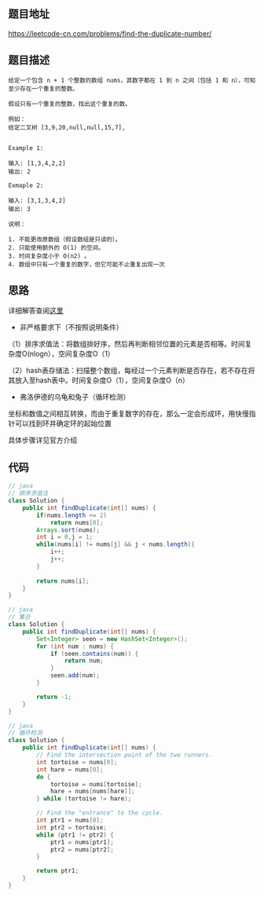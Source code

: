 ## 题目地址
https://leetcode-cn.com/problems/find-the-duplicate-number/

## 题目描述
```
给定一个包含 n + 1 个整数的数组 nums，其数字都在 1 到 n 之间（包括 1 和 n），可知至少存在一个重复的整数。

假设只有一个重复的整数，找出这个重复的数。

例如：
给定二叉树 [3,9,20,null,null,15,7],


Example 1:

输入: [1,3,4,2,2]
输出: 2

Exmaple 2:

输入: [3,1,3,4,2]
输出: 3

说明：

1. 不能更改原数组（假设数组是只读的）。
2. 只能使用额外的 O(1) 的空间。
3. 时间复杂度小于 O(n2) 。
4. 数组中只有一个重复的数字，但它可能不止重复出现一次
```

## 思路

详细解答查阅[这里](https://leetcode-cn.com/problems/find-the-duplicate-number/solution/xun-zhao-zhong-fu-shu-by-leetcode/)

- 非严格要求下（不按照说明条件）

（1）排序求值法：将数组排好序，然后再判断相邻位置的元素是否相等。时间复杂度O(nlogn），空间复杂度O（1）

（2）hash表存储法：扫描整个数组，每经过一个元素判断是否存在，若不存在将其放入至hash表中。时间复杂度O（1），空间复杂度O（n）

- 弗洛伊德的乌龟和兔子（循环检测）

坐标和数值之间相互转换，而由于重复数字的存在，那么一定会形成环，用快慢指针可以找到环并确定环的起始位置

具体步骤详见官方介绍

## 代码

```java
// java
// 排序求值法
class Solution {
    public int findDuplicate(int[] nums) {
        if(nums.length <= 2)
            return nums[0];
        Arrays.sort(nums);
        int i = 0,j = 1;
        while(nums[i] != nums[j] && j < nums.length){
            i++;
            j++;
        }
        
        return nums[i]; 
    }
}
```

```java
// java 
// 集合
class Solution {
    public int findDuplicate(int[] nums) {
        Set<Integer> seen = new HashSet<Integer>();
        for (int num : nums) {
            if (seen.contains(num)) {
                return num;
            }
            seen.add(num);
        }

        return -1;
    }
}

```

```java
// java
// 循环检测
class Solution {
    public int findDuplicate(int[] nums) {
        // Find the intersection point of the two runners.
        int tortoise = nums[0];
        int hare = nums[0];
        do {
            tortoise = nums[tortoise];
            hare = nums[nums[hare]];
        } while (tortoise != hare);

        // Find the "entrance" to the cycle.
        int ptr1 = nums[0];
        int ptr2 = tortoise;
        while (ptr1 != ptr2) {
            ptr1 = nums[ptr1];
            ptr2 = nums[ptr2];
        }

        return ptr1;
    }
}

```
